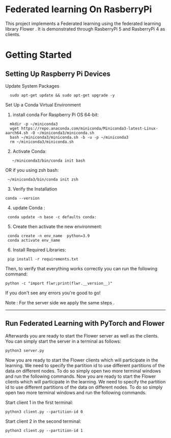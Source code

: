 # Federated learning On RasberryPi     
This project implements a Federated learning using the federated learning library Flower . It is demonstrated through RasberryPi 5 and RasberryPi 4 as clients.
# Getting Started
## Setting Up Raspberry Pi Devices
 Update System Packages
  ```shell
    sudo apt-get update && sudo apt-get upgrade -y
 ```
 Set Up a Conda Virtual Environment
   1. install conda For Raspberry Pi OS 64-bit:
  ```shell
    mkdir -p ~/miniconda3
    wget https://repo.anaconda.com/miniconda/Miniconda3-latest-Linux-aarch64.sh -O ~/miniconda3/miniconda.sh
    bash ~/miniconda3/miniconda.sh -b -u -p ~/miniconda3
    rm ~/miniconda3/miniconda.sh  
 ```
  2. Activate Conda:
 ```shell
    ~/miniconda3/bin/conda init bash 
 ```
  OR if you using zsh bash:
  
  ```shell
   ~/miniconda3/bin/conda init zsh 
 ```
  3. Verify the Installation
  ```shell
 conda --version
 ```
  4. update Conda :
  ```shell
   conda update -n base -c defaults conda:
  ```
  5. Create then activate the new environment:
  ```shell 
   conda create -n env_name  python=3.9
   conda activate env_name
 ```
 6. Install Required Libraries:
  ```shell
   pip install -r requirements.txt
 ```
Then, to verify that everything works correctly you can run the following command:

```shell
python -c "import flwr;print(flwr.__version__)"
```

If you don't see any errors you're good to go!

Note : For the server side we apply the same steps .

______________________________________________________________________
## Run Federated Learning with PyTorch and Flower

Afterwards you are ready to start the Flower server as well as the clients. You can simply start the server in a terminal as follows:

```shell
python3 server.py
```
Now you are ready to start the Flower clients which will participate in the learning. We need to specify the partition id to
use different partitions of the data on different nodes.  To do so simply open two more terminal windows and run the
following commands.
Now you are ready to start the Flower clients which will participate in the learning. We need to specify the partition id to
use different partitions of the data on different nodes.  To do so simply open two more terminal windows and run the
following commands.

Start client 1 in the first terminal:

```shell
python3 client.py --partition-id 0
```

Start client 2 in the second terminal:

```shell
python3 client.py --partition-id 1
```


